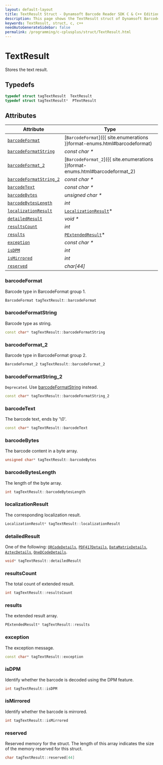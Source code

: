 ```yaml
---
layout: default-layout
title: TextResult Struct - Dynamsoft Barcode Reader SDK C & C++ Edition
description: This page shows the TextResult struct of Dynamsoft Barcode Reader SDK C & C++ Edition.
keywords: TextResult, struct, c, c++
needAutoGenerateSidebar: false
permalink: /programming/c-cplusplus/struct/TextResult.html
---
```



# TextResult
Stores the text result.

## Typedefs

```cpp
typedef struct tagTextResult  TextResult
typedef struct tagTextResult*  PTextResult
```  
  
  

## Attributes
  
| Attribute | Type |
|---------- | ---- |
| [`barcodeFormat`](#barcodeformat) | [`BarcodeFormat`]({{ site.enumerations }}format-enums.html#barcodeformat) |
| [`barcodeFormatString`](#barcodeformatstring) | *const char \** |
| [`barcodeFormat_2`](#barcodeformat_2) | [`BarcodeFormat_2`]({{ site.enumerations }}format-enums.html#barcodeformat_2) |
| [`barcodeFormatString_2`](#barcodeformatstring_2) | *const char \** |
| [`barcodeText`](#barcodetext) | *const char \** |
| [`barcodeBytes`](#barcodebytes) | *unsigned char \** |
| [`barcodeBytesLength`](#barcodebyteslength) | *int* |
| [`localizationResult`](#localizationresult) | [`LocalizationResult`](LocalizationResult.md)\* |
| [`detailedResult`](#detailedresult) | *void \** |
| [`resultsCount`](#resultscount) | *int* |
| [`results`](#results) | [`PExtendedResult`](ExtendedResult.md)\* |
| [`exception`](#exception) | *const char \** |
| [`isDPM`](#isdpm) | *int* |
| [`isMirrored`](#ismirrored) | *int* |
| [`reserved`](#reserved) | *char\[44\]* |


### barcodeFormat
Barcode type in BarcodeFormat group 1.
```cpp
BarcodeFormat tagTextResult::barcodeFormat
```

### barcodeFormatString

Barcode type as string.

```cpp
const char* tagTextResult::barcodeFormatString
```

### barcodeFormat_2
Barcode type in BarcodeFormat group 2.
```cpp
BarcodeFormat_2 tagTextResult::barcodeFormat_2
```

### barcodeFormatString_2

`Deprecated`. Use [barcodeFormatString](#barcodeformatstring) instead.

```cpp
const char* tagTextResult::barcodeFormatString_2
```

### barcodeText
The barcode text, ends by '\0'.
```cpp
const char* tagTextResult::barcodeText
```

### barcodeBytes
The barcode content in a byte array.
```cpp
unsigned char* tagTextResult::barcodeBytes
```

### barcodeBytesLength
The length of the byte array.
```cpp
int tagTextResult::barcodeBytesLength
```

### localizationResult
The corresponding localization result.
```cpp
LocalizationResult* tagTextResult::localizationResult
```

### detailedResult
One of the following: [`QRCodeDetails`](QRCodeDetails.md), [`PDF417Details`](PDF417Details.md), [`DataMatrixDetails`](DataMatrixDetails.md), [`AztecDetails`](AztecDetails.md), [`OneDCodeDetails`](OneDCodeDetails.md).
```cpp
void* tagTextResult::detailedResult
```

### resultsCount
The total count of extended result.
```cpp
int tagTextResult::resultsCount
```

### results
The extended result array.
```cpp
PExtendedResult* tagTextResult::results
```

### exception
The exception message.
```cpp
const char* tagTextResult::exception
```

### isDPM
Identify whether the barcode is decoded using the DPM feature.
```cpp
int tagTextResult::isDPM
```

### isMirrored
Identify whether the barcode is mirrored.
```cpp
int tagTextResult::isMirrored
```

### reserved
Reserved memory for the struct. The length of this array indicates the size of the memory reserved for this struct.
```cpp
char tagTextResult::reserved[44]
```
